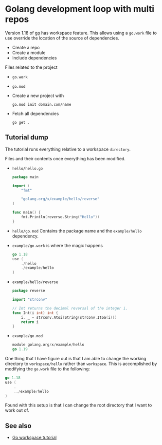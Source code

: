 # Golang development loop with multi repos

Version 1.18 of [go](../1085) has workspace feature. This allows using a `go.work` file to use override the location of the source of dependencies.

- Create a repo
- Create a module
- Include dependencies

Files related to the project

- `go.work`
- `go.mod`

- Create a new project with

  `go.mod init domain.com/name`

- Fetch all dependencies

  `go get .`

## Tutorial dump

The tutorial runs everything relative to a workspace `directory`.

Files and their contents once everything has been modified.

- `hello/hello.go`

  ```go
  package main

  import (
      "fmt"

      "golang.org/x/example/hello/reverse"
  )

  func main() {
      fmt.Println(reverse.String("Hello"))
  }
  ```

- `hello/go.mod` Contains the package name and the `example/hello` dependency.

- `example/go.work` is where the magic happens

  ```go
  go 1.18
  use (
      ./hello
      ./example/hello
  )
  ```

- `example/hello/reverse`

  ```go
  package reverse

  import "strconv"

  // Int returns the decimal reversal of the integer i.
  func Int(i int) int {
      i, _ = strconv.Atoi(String(strconv.Itoa(i)))
      return i
  }
  ```

- `example/go.mod`

  ```go
  module golang.org/x/example/hello
  go 1.19
  ```

One thing that I have figure out is that I am able to change the working directory to `workspace/hello` rather than `workspace`. This is accomplished by modifying the `go.work` file to the following:

```go
go 1.18
use (
    .
    ../example/hello
)
```

Found with this setup is that I can change the root directory that I want to work out of.

## See also

- [Go workspace tutorial](https://go.dev/doc/tutorial/workspaces)
